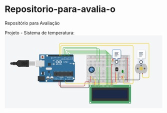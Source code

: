 # Repositorio-para-avalia-o

Repositório para Avaliação

Projeto - Sistema de temperatura:
<img src="sensordetemperatura.PNG">

